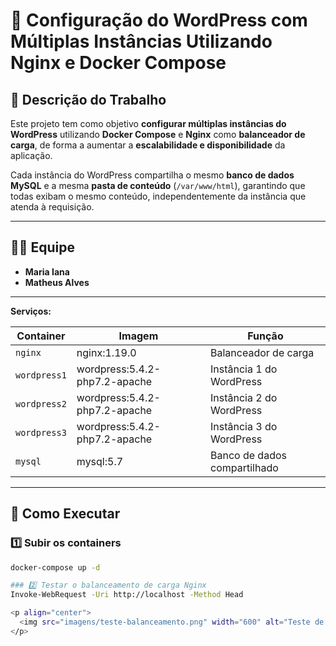 # 🐳 Configuração do WordPress com Múltiplas Instâncias Utilizando Nginx e Docker Compose

## 📘 Descrição do Trabalho

Este projeto tem como objetivo **configurar múltiplas instâncias do WordPress** utilizando **Docker Compose** e **Nginx** como **balanceador de carga**, de forma a aumentar a **escalabilidade e disponibilidade** da aplicação.

Cada instância do WordPress compartilha o mesmo **banco de dados MySQL** e a mesma **pasta de conteúdo** (`/var/www/html`), garantindo que todas exibam o mesmo conteúdo, independentemente da instância que atenda à requisição.

---

## 👩‍💻 Equipe

- **Maria Iana**  
- **Matheus Alves**

---

**Serviços:**

| Container    | Imagem                         | Função                          |
|---------------|--------------------------------|----------------------------------|
| `nginx`       | nginx:1.19.0                   | Balanceador de carga             |
| `wordpress1`  | wordpress:5.4.2-php7.2-apache  | Instância 1 do WordPress         |
| `wordpress2`  | wordpress:5.4.2-php7.2-apache  | Instância 2 do WordPress         |
| `wordpress3`  | wordpress:5.4.2-php7.2-apache  | Instância 3 do WordPress         |
| `mysql`       | mysql:5.7                      | Banco de dados compartilhado     |

---

## 🚀 Como Executar

### 1️⃣ Subir os containers

```bash
docker-compose up -d

### 2️⃣ Testar o balanceamento de carga Nginx
Invoke-WebRequest -Uri http://localhost -Method Head

<p align="center">
  <img src="imagens/teste-balanceamento.png" width="600" alt="Teste de Balanceamento com Nginx e WordPress">
</p>
